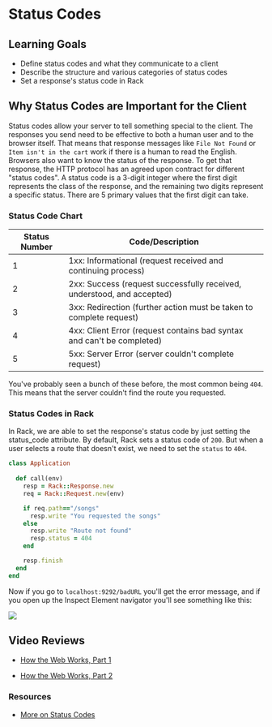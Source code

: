 # Status Codes

## Learning Goals

- Define status codes and what they communicate to a client
- Describe the structure and various categories of status codes
- Set a response's status code in Rack 


## Why Status Codes are Important for the Client

Status codes allow your server to tell something special to the client. The responses you send need to be effective to both a human user and to the browser itself. That means that  response messages like `File Not Found` or `Item isn't in the cart` work if there is a human to read the English. Browsers also want to know the status of the response. To get that response, the HTTP protocol has an agreed upon contract for different "status codes". A status code is a 3-digit integer where the first digit represents the class of the response, and the remaining two digits represent a specific status. There are 5 primary values that the first digit can take.  

### Status Code Chart

Status Number | Code/Description
--------------|--------------------------
1             | 1xx: Informational (request received and continuing process)
2             | 2xx: Success (request successfully received, understood, and accepted)
3             | 3xx: Redirection (further action must be taken to complete request)
4             | 4xx: Client Error (request contains bad syntax and can't be completed)
5             | 5xx: Server Error (server couldn't complete request)

You've probably seen a bunch of these before, the most common being `404`. This means that the server couldn't find the route you requested.

### Status Codes in Rack

In Rack, we are able to set the response's status code by just setting the status_code attribute. By default, Rack sets a status code of `200`. But when a user selects a route that doesn't exist, we need to set the `status` to `404`. 

```ruby
class Application
  
  def call(env)
    resp = Rack::Response.new
    req = Rack::Request.new(env)

    if req.path=="/songs"
      resp.write "You requested the songs"
    else
      resp.write "Route not found"
      resp.status = 404
    end

    resp.finish
  end
end
```

Now if you go to `localhost:9292/badURL` you'll get the error message, and if you open up the Inspect Element navigator you'll see something like this:

![](http://readme-pics.s3.amazonaws.com/rack-status-codes-readme/image1.png)

## Video Reviews

* [How the Web Works, Part 1](https://www.youtube.com/watch?v=gI9wqEDPiY0)

* [How the Web Works, Part 2](https://www.youtube.com/watch?v=LSUevS1PRTg)

### Resources
* [More on Status Codes](http://www.tutorialspoint.com/http/http_status_codes.htm)
